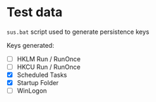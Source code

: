 # Test data

`sus.bat` script used to generate persistence keys

Keys generated:
- [ ] HKLM Run / RunOnce
- [ ] HKCU Run / RunOnce
- [x] Scheduled Tasks
- [x] Startup Folder
- [ ] WinLogon